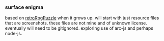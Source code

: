 ### surface enigma

based on [retroRpgPuzzle][1] when it grows up.
will start with just resource files that are
screenshots. these files are not mine and of
unknown license. eventually will need to be
gitignored. exploring use of arc-js and perhaps
node-js.

[1]:http://bluetarpgames.wordpress.com/2014/04/27/retro-rpg-puzzle-2/